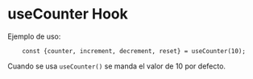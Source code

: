 # useCounter Hook

Ejemplo de uso:

```
	const {counter, increment, decrement, reset} = useCounter(10);
```

Cuando se usa `useCounter()` se manda el valor de 10 por defecto.
